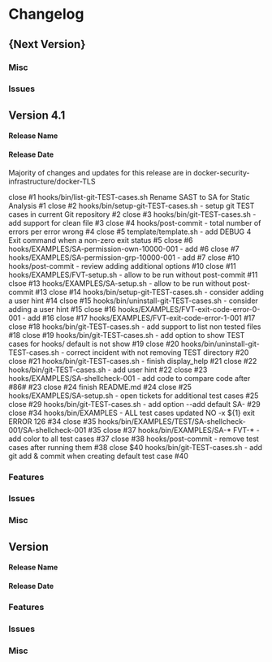 # Changelog

## {Next Version}

### Misc

### Issues

## Version 4.1 
#### Release Name
#### Release Date 

Majority of changes and updates for this release are in docker-security-infrastructure/docker-TLS

close #1  hooks/bin/list-git-TEST-cases.sh Rename SAST to SA for Static Analysis #1 
close #2  hooks/bin/setup-git-TEST-cases.sh - setup git TEST cases in current Git repository #2 
close #3  hooks/bin/git-TEST-cases.sh - add support for clean file #3 
close #4  hooks/post-commit - total number of errors per error wrong #4 
close #5  template/template.sh - add DEBUG 4 Exit command when a non-zero exit status #5 
close #6  hooks/EXAMPLES/SA-permission-own-10000-001 - add #6 
close #7  hooks/EXAMPLES/SA-permission-grp-10000-001 - add #7 
close #10 hooks/post-commit - review adding additional options #10 
close #11 hooks/EXAMPLES/FVT-setup.sh - allow to be run without post-commit #11 
clsoe #13 hooks/EXAMPLES/SA-setup.sh - allow to be run without post-commit #13 
close #14 hooks/bin/setup-git-TEST-cases.sh - consider adding a user hint #14 
clsoe #15 hooks/bin/uninstall-git-TEST-cases.sh - consider adding a user hint #15 
close #16 hooks/EXAMPLES/FVT-exit-code-error-0-001 - add #16 
close #17 hooks/EXAMPLES/FVT-exit-code-error-1-001 #17 
close #18 hooks/bin/git-TEST-cases.sh - add support to list non tested files #18 
close #19 hooks/bin/git-TEST-cases.sh - add option to show TEST cases for hooks/ default is not show #19 
close #20 hooks/bin/uninstall-git-TEST-cases.sh - correct incident with not removing TEST directory #20 
close #21 hooks/bin/git-TEST-cases.sh - finish display_help #21 
close #22 hooks/bin/git-TEST-cases.sh - add user hint #22 
close #23 hooks/EXAMPLES/SA-shellcheck-001 - add code to compare code after #86# #23
close #24 finish README.md #24 
close #25 hooks/EXAMPLES/SA-setup.sh - open tickets for additional test cases #25 
close #29 hooks/bin/git-TEST-cases.sh - add option --add default SA- #29 
close #34 hooks/bin/EXAMPLES - ALL test cases updated NO -x ${1} exit ERROR 126 #34 
close #35 hooks/bin/EXAMPLES/TEST/SA-shellcheck-001/SA-shellcheck-001 #35 
close #37 hooks/bin/EXAMPLES/SA-* FVT-* - add color to all test cases #37 
close #38 hooks/post-commit - remove test cases after running them #38 
close $40 hooks/bin/git-TEST-cases.sh - add git add & commit when creating default test case #40

### Features
  
### Issues

### Misc

## Version 
#### Release Name 
#### Release Date 

### Features
### Issues
### Misc
